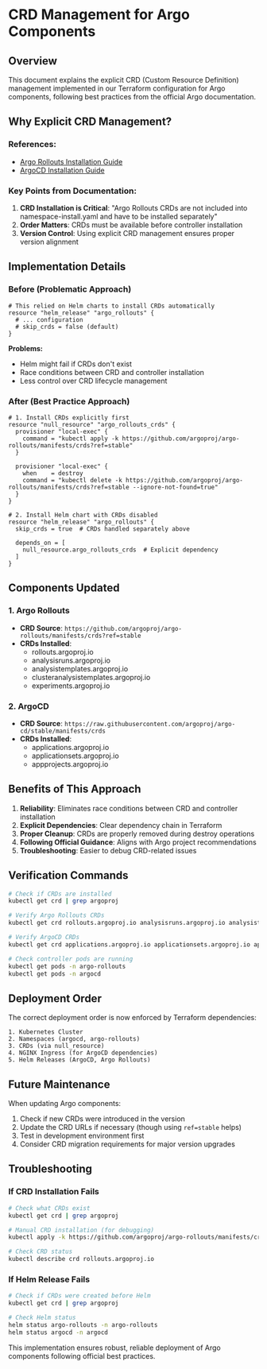# CRD Management for Argo Components

## Overview

This document explains the explicit CRD (Custom Resource Definition) management implemented in our Terraform configuration for Argo components, following best practices from the official Argo documentation.

## Why Explicit CRD Management?

### References:
- [Argo Rollouts Installation Guide](https://argoproj.github.io/argo-rollouts/installation/)
- [ArgoCD Installation Guide](https://argo-cd.readthedocs.io/en/stable/operator-manual/installation/)

### Key Points from Documentation:
1. **CRD Installation is Critical**: "Argo Rollouts CRDs are not included into namespace-install.yaml and have to be installed separately"
2. **Order Matters**: CRDs must be available before controller installation
3. **Version Control**: Using explicit CRD management ensures proper version alignment

## Implementation Details

### Before (Problematic Approach)
```hcl
# This relied on Helm charts to install CRDs automatically
resource "helm_release" "argo_rollouts" {
  # ... configuration
  # skip_crds = false (default)
}
```

**Problems:**
- Helm might fail if CRDs don't exist
- Race conditions between CRD and controller installation
- Less control over CRD lifecycle management

### After (Best Practice Approach)
```hcl
# 1. Install CRDs explicitly first
resource "null_resource" "argo_rollouts_crds" {
  provisioner "local-exec" {
    command = "kubectl apply -k https://github.com/argoproj/argo-rollouts/manifests/crds?ref=stable"
  }
  
  provisioner "local-exec" {
    when    = destroy
    command = "kubectl delete -k https://github.com/argoproj/argo-rollouts/manifests/crds?ref=stable --ignore-not-found=true"
  }
}

# 2. Install Helm chart with CRDs disabled
resource "helm_release" "argo_rollouts" {
  skip_crds = true  # CRDs handled separately above
  
  depends_on = [
    null_resource.argo_rollouts_crds  # Explicit dependency
  ]
}
```

## Components Updated

### 1. Argo Rollouts
- **CRD Source**: `https://github.com/argoproj/argo-rollouts/manifests/crds?ref=stable`
- **CRDs Installed**: 
  - rollouts.argoproj.io
  - analysisruns.argoproj.io
  - analysistemplates.argoproj.io
  - clusteranalysistemplates.argoproj.io
  - experiments.argoproj.io

### 2. ArgoCD
- **CRD Source**: `https://raw.githubusercontent.com/argoproj/argo-cd/stable/manifests/crds`
- **CRDs Installed**:
  - applications.argoproj.io
  - applicationsets.argoproj.io
  - appprojects.argoproj.io

## Benefits of This Approach

1. **Reliability**: Eliminates race conditions between CRD and controller installation
2. **Explicit Dependencies**: Clear dependency chain in Terraform
3. **Proper Cleanup**: CRDs are properly removed during destroy operations
4. **Following Official Guidance**: Aligns with Argo project recommendations
5. **Troubleshooting**: Easier to debug CRD-related issues

## Verification Commands

```bash
# Check if CRDs are installed
kubectl get crd | grep argoproj

# Verify Argo Rollouts CRDs
kubectl get crd rollouts.argoproj.io analysisruns.argoproj.io analysistemplates.argoproj.io

# Verify ArgoCD CRDs  
kubectl get crd applications.argoproj.io applicationsets.argoproj.io appprojects.argoproj.io

# Check controller pods are running
kubectl get pods -n argo-rollouts
kubectl get pods -n argocd
```

## Deployment Order

The correct deployment order is now enforced by Terraform dependencies:

```
1. Kubernetes Cluster
2. Namespaces (argocd, argo-rollouts)
3. CRDs (via null_resource)
4. NGINX Ingress (for ArgoCD dependencies)
5. Helm Releases (ArgoCD, Argo Rollouts)
```

## Future Maintenance

When updating Argo components:
1. Check if new CRDs were introduced in the version
2. Update the CRD URLs if necessary (though using `ref=stable` helps)
3. Test in development environment first
4. Consider CRD migration requirements for major version upgrades

## Troubleshooting

### If CRD Installation Fails
```bash
# Check what CRDs exist
kubectl get crd | grep argoproj

# Manual CRD installation (for debugging)
kubectl apply -k https://github.com/argoproj/argo-rollouts/manifests/crds?ref=stable

# Check CRD status
kubectl describe crd rollouts.argoproj.io
```

### If Helm Release Fails
```bash
# Check if CRDs were created before Helm
kubectl get crd | grep argoproj

# Check Helm status
helm status argo-rollouts -n argo-rollouts
helm status argocd -n argocd
```

This implementation ensures robust, reliable deployment of Argo components following official best practices.